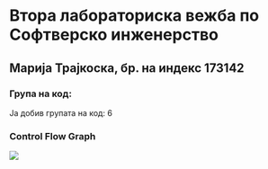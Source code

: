 # Втора лабораториска вежба по Софтверско инженерство
<h2> Марија Трајкоска, бр. на индекс 173142 </h2>
<h3> Група на код: </h3>
Ја добив групата на код: 6
<h3> Control Flow Graph </h3>
<img src="images/"CFG.png>

